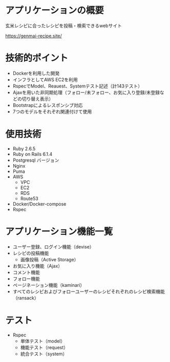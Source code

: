 # アプリケーションの概要 
玄米レシピに合ったレシピを投稿・検索できるwebサイト

https://genmai-recipe.site/

# 技術的ポイント
* Dockerを利用した開発
* インフラとしてAWS EC2を利用
* RspecでModel、Reauest、Systemテスト記述（計143テスト）
* Ajaxを用いた非同期処理（フォロー/未フォロー、お気に入り登録/未登録などの切り替え表示）
* Bootstrapによるレスポンシブ対応
* 7つのモデルをそれぞれ関連付けて使用

# 使用技術
* Ruby 2.6.5  
* Ruby on Rails 6.1.4
* Postgresql バージョン
* Nginx
* Puma
* AWS
    * VPC
    * EC2
    * RDS
    * Route53  
* Docker/Docker-compose
* Rspec  

# アプリケーション機能一覧  
* ユーザー登録、ログイン機能（devise）  
* レシピの投稿機能
    * 画像投稿（Active Storage）
* お気に入り機能（Ajax）
* コメント機能
* フォロー機能
* ページネーション機能（kaminari）
* すべてのレシピおよびフォローユーザーのレシピそれぞれのレシピ検索機能（ransack）  

# テスト  
* Rspec  
    * 単体テスト（model）
    * 機能テスト（request）
    * 統合テスト（system）